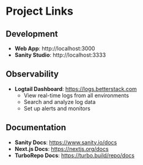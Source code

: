 # Project Links

## Development

- **Web App**: http://localhost:3000
- **Sanity Studio**: http://localhost:3333

## Observability

- **Logtail Dashboard**: https://logs.betterstack.com
  - View real-time logs from all environments
  - Search and analyze log data
  - Set up alerts and monitors

## Documentation

- **Sanity Docs**: https://www.sanity.io/docs
- **Next.js Docs**: https://nextjs.org/docs
- **TurboRepo Docs**: https://turbo.build/repo/docs